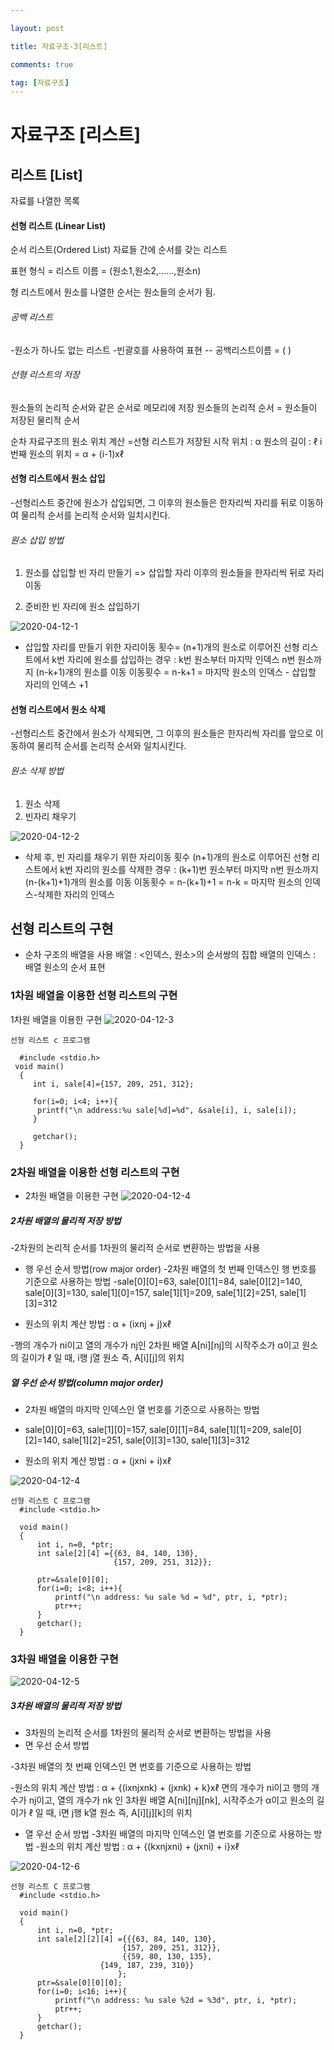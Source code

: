 ```yaml
---

layout: post

title: 자료구조-3[리스트]

comments: true

tag: [자료구조]
---
```


# 자료구조 [리스트]

## 리스트 [List]
자료를 나열한 목록

#### 선형 리스트 (Linear List)
순서 리스트(Ordered List)
자료들 간에 순서를 갖는 리스트

표현 형식 =
리스트 이름 = (원소1,원소2,......,원소n)

형 리스트에서 원소를 나열한 순서는 원소들의 순서가 됨.

###### 공백 리스트
-원소가 하나도 없는 리스트
-빈괄호를 사용하여 표현
-- 공백리스트이름 = ( )

###### 선형 리스트의 저장
원소들의 논리적 순서와 같은 순서로 메모리에 저장
원소들의 논리적 순서 = 원소들이 저장된 물리적 순서

순차 자료구조의 원소 위치 계산
=선형 리스트가 저장된 시작 위치 : α
원소의 길이 :  ℓ
i번째 원소의 위치 =  α + (i-1)ⅹℓ  

#### 선형 리스트에서 원소 삽입

-선형리스트 중간에 원소가 삽입되면, 그 이후의 원소들은 한자리씩 자리를 뒤로 이동하여 물리적 순서를 논리적 순서와 일치시킨다.

###### 원소 삽입 방법
 1. 원소를 삽입할 빈 자리 만들기 => 삽입할 자리 이후의 원소들을 한자리씩 뒤로 자리 이동

 2. 준비한 빈 자리에 원소 삽입하기

 ![2020-04-12-1](https://user-images.githubusercontent.com/62532608/79060084-005cd080-7cbc-11ea-9533-de777c8097e4.png)

 * 삽입할 자리를 만들기 위한 자리이동 횟수=
 (n+1)개의 원소로 이루어진 선형 리스트에서 k번 자리에 원소를 삽입하는 경우 : k번 원소부터 마지막 인덱스 n번 원소까지 (n-k+1)개의 원소를 이동
이동횟수 = n-k+1 = 마지막 원소의 인덱스 - 삽입할 자리의 인덱스 +1

#### 선형 리스트에서 원소 삭제

-선형리스트 중간에서 원소가 삭제되면, 그 이후의 원소들은 한자리씩 자리를 앞으로 이동하여 물리적 순서를 논리적 순서와 일치시킨다.

###### 원소 삭제 방법
1. 원소 삭제
2. 빈자리 채우기

![2020-04-12-2](https://user-images.githubusercontent.com/62532608/79060139-592c6900-7cbc-11ea-8079-3fc944c0519c.png)


* 삭제 후, 빈 자리를 채우기 위한 자리이동 횟수
(n+1)개의 원소로 이루어진 선형 리스트에서 k번 자리의 원소를 삭제한 경우 : (k+1)번 원소부터 마지막 n번 원소까지 (n-(k+1)+1)개의 원소를 이동
이동횟수 = n-(k+1)+1 = n-k = 마지막 원소의 인덱스-삭제한 자리의 인덱스

## 선형 리스트의 구현
* 순차 구조의 배열을 사용
배열  : <인덱스, 원소>의 순서쌍의 집합
배열의 인덱스 : 배열 원소의 순서 표현

### 1차원 배열을 이용한 선형 리스트의 구현

1차원 배열을 이용한 구현
![2020-04-12-3](https://user-images.githubusercontent.com/62532608/79060197-1919b600-7cbd-11ea-8c45-8bfd5b157efb.png)

```
선형 리스트 c 프로그램

  #include <stdio.h>
 void main()
  {
     int i, sale[4]={157, 209, 251, 312};

     for(i=0; i<4; i++){
      printf("\n address:%u sale[%d]=%d", &sale[i], i, sale[i]);
     }

     getchar();
  }

```

### 2차원 배열을 이용한 선형 리스트의 구현

* 2차원 배열을 이용한 구현
![2020-04-12-4](https://user-images.githubusercontent.com/62532608/79060220-8a596900-7cbd-11ea-9055-43cac887c814.png)

##### 2차원 배열의 물리적 저장 방법
-2차원의 논리적 순서를 1차원의 물리적 순서로 변환하는 방법을 사용

* 행 우선 순서 방법(row major order)
-2차원 배열의 첫 번째 인덱스인 행 번호를 기준으로 사용하는 방법
-sale[0][0]=63, sale[0][1]=84, sale[0][2]=140, sale[0][3]=130, sale[1][0]=157, sale[1][1]=209, sale[1][2]=251, sale[1][3]=312

* 원소의 위치 계산 방법 : α + (iⅹnj + j)ⅹℓ

-행의 개수가 ni이고 열의 개수가 nj인 2차원 배열 A[ni][nj]의 시작주소가 α이고
원소의 길이가 ℓ 일 때, i행 j열 원소 즉, A[i][j]의 위치

##### 열 우선 순서 방법(column major order)

* 2차원 배열의 마지막 인덱스인 열 번호를 기준으로 사용하는 방법

* sale[0][0]=63, sale[1][0]=157, sale[0][1]=84, sale[1][1]=209, sale[0][2]=140, sale[1][2]=251, sale[0][3]=130, sale[1][3]=312
* 원소의 위치 계산 방법 : α + (jⅹni + i)ⅹℓ

![2020-04-12-4](https://user-images.githubusercontent.com/62532608/79060340-e1137280-7cbe-11ea-86da-c00d1419c320.png)

```
선형 리스트 C 프로그램
  #include <stdio.h>
 
  void main()
  {
      int i, n=0, *ptr;
      int sale[2][4] ={{63, 84, 140, 130},
                       {157, 209, 251, 312}};
     
      ptr=&sale[0][0];
      for(i=0; i<8; i++){       
          printf("\n address: %u sale %d = %d", ptr, i, *ptr);
          ptr++;
      }
      getchar();
  }
```
### 3차원 배열을 이용한 구현

![2020-04-12-5](https://user-images.githubusercontent.com/62532608/79060485-7400dc80-7cc0-11ea-9ee7-5c367eba22b3.png)

##### 3차원 배열의 물리적 저장 방법

* 3차원의 논리적 순서를 1차원의 물리적 순서로 변환하는 방법을 사용
* 면 우선 순서 방법

-3차원 배열의 첫 번째 인덱스인 면 번호를 기준으로 사용하는 방법

-원소의 위치 계산 방법 : α + {(iⅹnjⅹnk) + (jⅹnk) + k}ⅹℓ
면의 개수가 ni이고 행의 개수가 nj이고, 열의 개수가 nk 인 3차원 배열 A[ni][nj][nk],
시작주소가 α이고 원소의 길이가 ℓ 일 때, i면 j행 k열 원소 즉, A[i][j][k]의 위치

* 열 우선 순서 방법
-3차원 배열의 마지막 인덱스인 열 번호를 기준으로 사용하는 방법
-원소의 위치 계산 방법 : α + {(kⅹnjⅹni) + (jⅹni) + i}ⅹℓ

![2020-04-12-6](https://user-images.githubusercontent.com/62532608/79060519-ef628e00-7cc0-11ea-93ff-ffdd59d97c69.png)

```
선형 리스트 C 프로그램
  #include <stdio.h>
 
  void main()
  {
      int i, n=0, *ptr;
      int sale[2][2][4] ={{{63, 84, 140, 130},  
                    	 {157, 209, 251, 312}},
 	                     {{59, 80, 130, 135},  
       		        {149, 187, 239, 310}}
                        };
      ptr=&sale[0][0][0];  
      for(i=0; i<16; i++){       
          printf("\n address: %u sale %2d = %3d", ptr, i, *ptr);
          ptr++;
      }
      getchar();
  }
```
